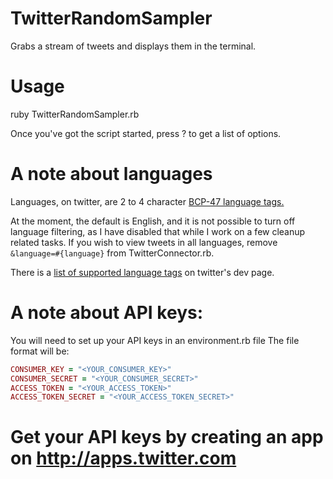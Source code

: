 # TwitterRandomSampler
Grabs a stream of tweets and displays them in the terminal.

# Usage
ruby TwitterRandomSampler.rb

Once you've got the script started, press ? to get a list of options.

# A note about languages

Languages, on twitter, are  2 to 4 character [BCP-47 language tags.](https://tools.ietf.org/html/bcp47)

At the moment, the default is English, and it is not possible to turn off language filtering, as I have disabled that while I work on a few cleanup related tasks. If you wish to view tweets in all languages, remove ```&language=#{language}``` from TwitterConnector.rb.

There is a [list of supported language tags](https://dev.twitter.com/web/overview/languages) on twitter's dev page.

# A note about API keys:
You will need to set up your API keys in an environment.rb file
The file format will be:
```ruby
CONSUMER_KEY = "<YOUR_CONSUMER_KEY>"
CONSUMER_SECRET = "<YOUR_CONSUMER_SECRET>"
ACCESS_TOKEN = "<YOUR_ACCESS_TOKEN>"
ACCESS_TOKEN_SECRET = "<YOUR_ACCESS_TOKEN_SECRET>"
```
# Get your API keys by creating an app on http://apps.twitter.com
